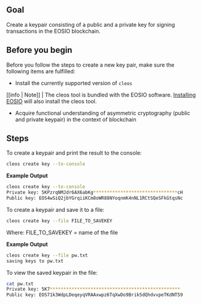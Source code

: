 ## Goal
Create a keypair consisting of a public and a private key for signing transactions in the EOSIO blockchain.

## Before you begin
Before you follow the steps to create a new key pair, make sure the following items are fulfilled:


* Install the currently supported version of `cleos`

[[info | Note]]
| The cleos tool is bundled with the EOSIO software. [Installing EOSIO](../00_install/index.md) will also install the cleos tool. 

* Acquire functional understanding of asymmetric cryptography (public and private keypair)  in the context of blockchain

## Steps

To create a keypair and print the result to the console:

```sh
cleos create key --to-console
```

**Example Output**

```sh
cleos create key --to-console
Private key: 5KPzrqNMJdr6AX6abKg*******************************cH
Public key: EOS4wSiQ2jbYGrqiiKCm8oWR88NYoqnmK4nNL1RCtSQeSFkGtqsNc
```


To create a keypair and save it to a file:

```sh
cleos create key --file FILE_TO_SAVEKEY
```
Where: FILE_TO_SAVEKEY = name of the file

**Example Output**
```sh
cleos create key --file pw.txt         
saving keys to pw.txt
```

To view the saved keypair in the file:
```sh
cat pw.txt
Private key: 5K7************************************************
Public key: EOS71k3WdpLDeqeyqVRAAxwpz6TqXwDo9Brik5dQhdvvpeTKdNT59
```
